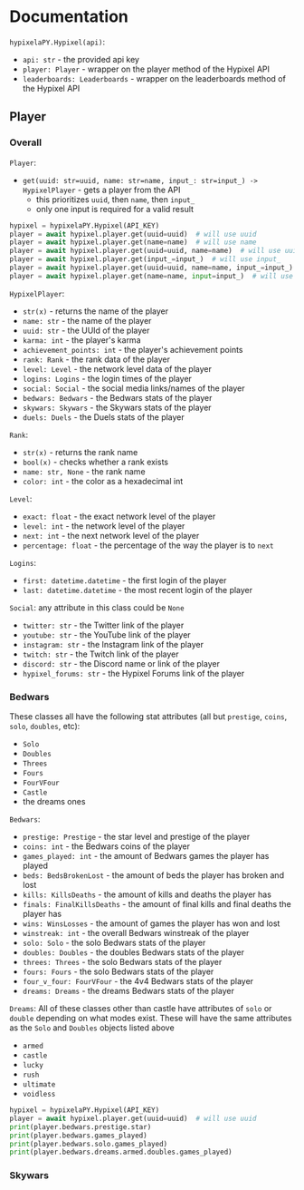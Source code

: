 # Documentation
`hypixelaPY.Hypixel(api)`:
- `api: str` - the provided api key
- `player: Player` - wrapper on the player method of the Hypixel API
- `leaderboards: Leaderboards` - wrapper on the leaderboards method of the Hypixel API

## Player
### Overall
`Player`:
- `get(uuid: str=uuid, name: str=name, input_: str=input_) -> HypixelPlayer` - gets a player from the API
    - this prioritizes `uuid`, then `name`, then `input_`
    - only one input is required for a valid result
```python
hypixel = hypixelaPY.Hypixel(API_KEY)
player = await hypixel.player.get(uuid=uuid)  # will use uuid
player = await hypixel.player.get(name=name)  # will use name
player = await hypixel.player.get(uuid=uuid, name=name)  # will use uuid
player = await hypixel.player.get(input_=input_)  # will use input_
player = await hypixel.player.get(uuid=uuid, name=name, input_=input_)  # will use uuid
player = await hypixel.player.get(name=name, input=input_)  # will use name
```
    
`HypixelPlayer`:
- `str(x)` - returns the name of the player
- `name: str` - the name of the player
- `uuid: str` - the UUId of the player
- `karma: int` - the player's karma
- `achievement_points: int` - the player's achievement points
- `rank: Rank` - the rank data of the player
- `level: Level` - the network level data of the player
- `logins: Logins` - the login times of the player
- `social: Social` - the social media links/names of the player
- `bedwars: Bedwars` - the Bedwars stats of the player
- `skywars: Skywars` - the Skywars stats of the player
- `duels: Duels` - the Duels stats of the player

`Rank`:
- `str(x)` - returns the rank name
- `bool(x)` - checks whether a rank exists
- `name: str, None` - the rank name
- `color: int` - the color as a hexadecimal int

`Level`:
- `exact: float` - the exact network level of the player
- `level: int` - the network level of the player
- `next: int` - the next network level of the player
- `percentage: float` - the percentage of the way the player is to `next`

`Logins`:
- `first: datetime.datetime` - the first login of the player
- `last: datetime.datetime` - the most recent login of the player

`Social`:
any attribute in this class could be `None`
- `twitter: str` - the Twitter link of the player
- `youtube: str` - the YouTube link of the player
- `instagram: str` - the Instagram link of the player
- `twitch: str` - the Twitch link of the player
- `discord: str` - the Discord name or link of the player
- `hypixel_forums: str` - the Hypixel Forums link of the player

### Bedwars
These classes all have the following stat attributes (all but `prestige`, `coins`, `solo`, `doubles`, etc):
- `Solo`
- `Doubles`
- `Threes`
- `Fours`
- `FourVFour`
- `Castle`
- the dreams ones

`Bedwars`:
- `prestige: Prestige` - the star level and prestige of the player
- `coins: int` - the Bedwars coins of the player
- `games_played: int` - the amount of Bedwars games the player has played
- `beds: BedsBrokenLost` - the amount of beds the player has broken and lost
- `kills: KillsDeaths` - the amount of kills and deaths the player has
- `finals: FinalKillsDeaths` - the amount of final kills and final deaths the player has
- `wins: WinsLosses` - the amount of games the player has won and lost
- `winstreak: int` - the overall Bedwars winstreak of the player
- `solo: Solo` - the solo Bedwars stats of the player
- `doubles: Doubles` - the doubles Bedwars stats of the player
- `threes: Threes` - the solo Bedwars stats of the player
- `fours: Fours` - the solo Bedwars stats of the player
- `four_v_four: FourVFour` - the 4v4 Bedwars stats of the player
- `dreams: Dreams` - the dreams Bedwars stats of the player

`Dreams`: All of these classes other than castle have attributes of `solo` or `double` depending on what modes exist. These will have the same attributes as the `Solo` and `Doubles` objects listed above
- `armed`
- `castle`
- `lucky`
- `rush`
- `ultimate`
- `voidless`


```python
hypixel = hypixelaPY.Hypixel(API_KEY)
player = await hypixel.player.get(uuid=uuid)  # will use uuid
print(player.bedwars.prestige.star)
print(player.bedwars.games_played)
print(player.bedwars.solo.games_played)
print(player.bedwars.dreams.armed.doubles.games_played)
```

### Skywars
